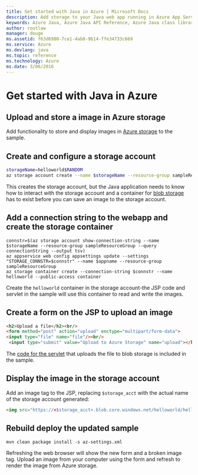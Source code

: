 ```yaml
---
title: Get started with Java in Azure | Microsoft Docs
description: Add storage to your Java web app running in Azure App Service
keywords: Azure Java, Azure Java API Reference, Azure Java class library, Azure SDK
author: routlaw
manager: douge
ms.assetid: f63d6980-7ce1-4ab0-9b14-ffe34733c669
ms.service: Azure
ms.devlang: java
ms.topic: reference
ms.technology: Azure
ms.date: 3/06/2016
---
```


# Get started with Java in Azure

## Upload and store a image in Azure storage

Add functionality to store and display images in [Azure storage](https://docs.microsoft.com/en-us/azure/storage/storage-java-how-to-use-blob-storage) to the sample.

## Create and configure a storage account 

```bash
storageName=helloworld$RANDOM
az storage account create --name $storageName --resource-group sampleResourceGroup --location $location --sku Standard_LRS
```

This creates the storage account, but the Java application needs to know how to interact with the storage account and a container for [blob storage](https://docs.microsoft.com/en-us/azure/storage/storage-java-how-to-use-blob-storage) has to exist before you can save an image to the storage account.

## Add a connection string to the webapp and create the storage container

```
connstr=$(az storage account show-connection-string --name $storageName --resource-group sampleResourceGroup --query connectionString --output tsv)
az appservice web config appsettings update --settings "STORAGE_CONNSTR=$connstr" --name $appname --resource-group sampleResourceGroup
az storage container create --connection-string $connstr --name helloworld --public-access container
```

Create the `helloworld` container in the storage account-the JSP code and servlet in the sample will use this container to read and write the images.

## Create a form on the JSP to upload an image

```html
<h2>Upload a file</h2><br/>
<form method="post" action="upload" enctype="multipart/form-data">
<input type="file" name="file"/><br/>
 <input type="submit" value="Upload to Azure Storage" name="upload"></h3></form>
```

The [code for the servlet]((https://github.com/rloutlaw/hello-world-java/src/main/java/com/microsoft/azure/samples/AzureStorageUploadServlet.java)) that uploads the file to blob storage is included in the sample. 

## Display the image in the storage account 

Add an image tag to the JSP, replacing `$storage_acct` with the actual name of the storage account generated:

```html
<img src="https://<$storage_acct>.blob.core.windows.net/helloworld/helloworld.jpg">
```

## Rebuild deploy the updated sample
```
mvn clean package install -s az-settings.xml
```

Refreshing the web browser will show the new form and a broken image tag. Upload an image from your computer using the form and refresh to render the image from Azure storage.